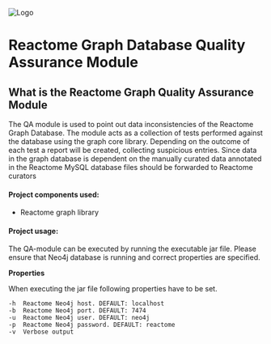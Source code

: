 ![Logo](https://cdn.evbuc.com/images/3621635/40070539972/1/logo.png)

# Reactome Graph Database Quality Assurance Module

## What is the Reactome Graph Quality Assurance Module

The QA module is used to point out data inconsistencies of the Reactome Graph Database. The module acts as a collection of tests performed against the database using the graph core library. Depending on the outcome of each test a report will be created, collecting suspicious entries. Since data in the graph database is dependent on the manually curated data annotated in the Reactome MySQL database files should be forwarded to Reactome curators 

#### Project components used:

* Reactome graph library 

#### Project usage: 

The QA-module can be executed by running the executable jar file. Please ensure that Neo4j database is running and correct properties are specified.

**Properties**

When executing the jar file following properties have to be set.

    -h  Reactome Neo4j host. DEFAULT: localhost
    -b  Reactome Neo4j port. DEFAULT: 7474
    -u  Reactome Neo4j user. DEFAULT: neo4j
    -p  Reactome Neo4j password. DEFAULT: reactome
    -v  Verbose output 